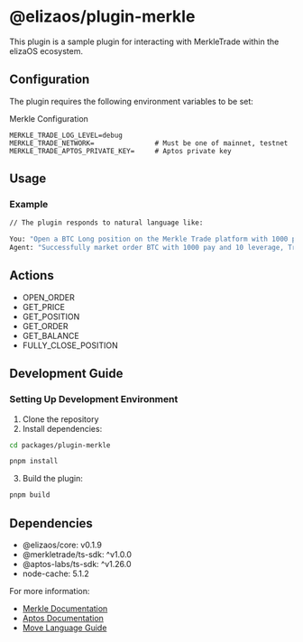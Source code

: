 # @elizaos/plugin-merkle

This plugin is a sample plugin for interacting with MerkleTrade within the elizaOS ecosystem.

## Configuration

The plugin requires the following environment variables to be set:

Merkle Configuration

```env
MERKLE_TRADE_LOG_LEVEL=debug
MERKLE_TRADE_NETWORK=               # Must be one of mainnet, testnet
MERKLE_TRADE_APTOS_PRIVATE_KEY=     # Aptos private key
```

## Usage

### Example

```bash
// The plugin responds to natural language like:

You: "Open a BTC Long position on the Merkle Trade platform with 1000 pay and 10 leverage."
Agent: "Successfully market order BTC with 1000 pay and 10 leverage, Transaction: 0x104af5d1a786a2e1a4721a721b2cfccc7e15fa41eec15a489ba1768790adb523"
```

## Actions

-   OPEN_ORDER
-   GET_PRICE
-   GET_POSITION
-   GET_ORDER
-   GET_BALANCE
-   FULLY_CLOSE_POSITION

## Development Guide

### Setting Up Development Environment

1. Clone the repository
2. Install dependencies:

```bash
cd packages/plugin-merkle

pnpm install
```

3. Build the plugin:

```bash
pnpm build
```

## Dependencies

-   @elizaos/core: v0.1.9
-   @merkletrade/ts-sdk: ^v1.0.0
-   @aptos-labs/ts-sdk: ^v1.26.0
-   node-cache: 5.1.2

For more information:

-   [Merkle Documentation](https://docs.merkle.trade/)
-   [Aptos Documentation](https://aptos.dev/)
-   [Move Language Guide](https://move-language.github.io/move/)
